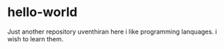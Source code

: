 # hello-world
Just another repository
uventhiran here i like programming lanquages. i wish to learn them.
